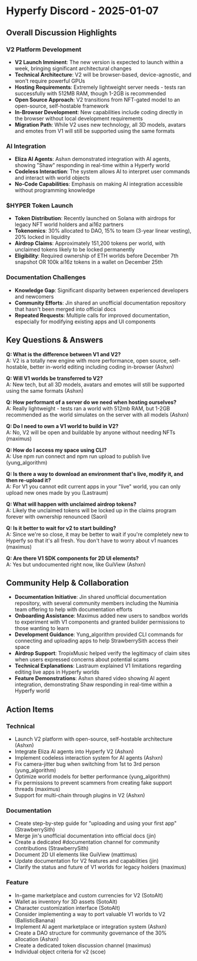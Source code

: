 # Hyperfy Discord - 2025-01-07

## Overall Discussion Highlights

### V2 Platform Development
- **V2 Launch Imminent**: The new version is expected to launch within a week, bringing significant architectural changes
- **Technical Architecture**: V2 will be browser-based, device-agnostic, and won't require powerful GPUs
- **Hosting Requirements**: Extremely lightweight server needs - tests ran successfully with 512MB RAM, though 1-2GB is recommended
- **Open Source Approach**: V2 transitions from NFT-gated model to an open-source, self-hostable framework
- **In-Browser Development**: New capabilities include coding directly in the browser without local development requirements
- **Migration Path**: While V2 uses new technology, all 3D models, avatars and emotes from V1 will still be supported using the same formats

### AI Integration
- **Eliza AI Agents**: Ashxn demonstrated integration with AI agents, showing "Shaw" responding in real-time within a Hyperfy world
- **Codeless Interaction**: The system allows AI to interpret user commands and interact with world objects
- **No-Code Capabilities**: Emphasis on making AI integration accessible without programming knowledge

### $HYPER Token Launch
- **Token Distribution**: Recently launched on Solana with airdrops for legacy NFT world holders and ai16z partners
- **Tokenomics**: 30% allocated to DAO, 15% to team (3-year linear vesting), 20% locked in liquidity
- **Airdrop Claims**: Approximately 151,200 tokens per world, with unclaimed tokens likely to be locked permanently
- **Eligibility**: Required ownership of ETH worlds before December 7th snapshot OR 100k ai16z tokens in a wallet on December 25th

### Documentation Challenges
- **Knowledge Gap**: Significant disparity between experienced developers and newcomers
- **Community Efforts**: Jin shared an unofficial documentation repository that hasn't been merged into official docs
- **Repeated Requests**: Multiple calls for improved documentation, especially for modifying existing apps and UI components

## Key Questions & Answers

**Q: What is the difference between V1 and V2?**  
A: V2 is a totally new engine with more performance, open source, self-hostable, better in-world editing including coding in-browser (Ashxn)

**Q: Will V1 worlds be transferred to V2?**  
A: New tech, but all 3D models, avatars and emotes will still be supported using the same formats (Ashxn)

**Q: How performant of a server do we need when hosting ourselves?**  
A: Really lightweight - tests ran a world with 512mb RAM, but 1-2GB recommended as the world simulates on the server with all models (Ashxn)

**Q: Do I need to own a V1 world to build in V2?**  
A: No, V2 will be open and buildable by anyone without needing NFTs (maximus)

**Q: How do I access my space using CLI?**  
A: Use npm run connect and npm run upload <id> to publish live (yung_algorithm)

**Q: Is there a way to download an environment that's live, modify it, and then re-upload it?**  
A: For V1 you cannot edit current apps in your "live" world, you can only upload new ones made by you (Lastraum)

**Q: What will happen with unclaimed airdrop tokens?**  
A: Likely the unclaimed tokens will be locked up in the claims program forever with ownership renounced (Saori)

**Q: Is it better to wait for v2 to start building?**  
A: Since we're so close, it may be better to wait if you're completely new to Hyperfy so that it's all fresh. You don't have to worry about v1 nuances (maximus)

**Q: Are there V1 SDK components for 2D UI elements?**  
A: Yes but undocumented right now, like GuiView (Ashxn)

## Community Help & Collaboration

- **Documentation Initiative**: Jin shared unofficial documentation repository, with several community members including the Numinia team offering to help with documentation efforts
- **Onboarding Assistance**: Maximus added new users to sandbox worlds to experiment with V1 components and granted builder permissions to those wanting to learn
- **Development Guidance**: Yung_algorithm provided CLI commands for connecting and uploading apps to help StrawberrySith access their space
- **Airdrop Support**: TropixMusic helped verify the legitimacy of claim sites when users expressed concerns about potential scams
- **Technical Explanations**: Lastraum explained V1 limitations regarding editing live apps in Hyperfy worlds
- **Feature Demonstrations**: Ashxn shared video showing AI agent integration, demonstrating Shaw responding in real-time within a Hyperfy world

## Action Items

### Technical
- Launch V2 platform with open-source, self-hostable architecture (Ashxn)
- Integrate Eliza AI agents into Hyperfy V2 (Ashxn)
- Implement codeless interaction system for AI agents (Ashxn)
- Fix camera-jitter bug when switching from 1st to 3rd person (yung_algorithm)
- Optimize world models for better performance (yung_algorithm)
- Fix permissions to prevent scammers from creating fake support threads (maximus)
- Support for multi-chain through plugins in V2 (Ashxn)

### Documentation
- Create step-by-step guide for "uploading and using your first app" (StrawberrySith)
- Merge jin's unofficial documentation into official docs (jin)
- Create a dedicated #documentation channel for community contributions (StrawberrySith)
- Document 2D UI elements like GuiView (mattimus)
- Update documentation for V2 features and capabilities (jin)
- Clarify the status and future of V1 worlds for legacy holders (maximus)

### Feature
- In-game marketplace and custom currencies for V2 (SotoAlt)
- Wallet as inventory for 3D assets (SotoAlt)
- Character customization interface (SotoAlt)
- Consider implementing a way to port valuable V1 worlds to V2 (BallisticBanana)
- Implement AI agent marketplace or integration system (Ashxn)
- Create a DAO structure for community governance of the 30% allocation (Ashxn)
- Create a dedicated token discussion channel (maximus)
- Individual object criteria for v2 (scoe)